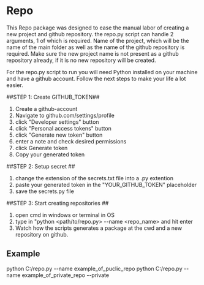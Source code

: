 # Repo

This Repo package was designed to ease the manual labor of creating a new project and github repository.
the repo.py script can handle 2 arguments, 1 of which is required.
Name of the project, which will be the name of the main folder as well as the name of the github repository is required.
Make sure the new project name is not present as a github repository already, if it is no new repository will be created.

For the repo.py script to run you will need Python installed on your machine and have a github account.
Follow the next steps to make your life a lot easier.

##STEP 1: Create GITHUB_TOKEN##
  1) Create a github-account
  2) Navigate to github.com/settings/profile
  3) click "Developer settings" button
  4) click "Personal access tokens" button
  5) click "Generate new token" button
  6) enter a note and check desired permissions
  7) click Generate token
  8) Copy your generated token

##STEP 2: Setup secret ##
  1) change the extension of the secrets.txt file into a .py extention
  2) paste your generated token in the "YOUR_GITHUB_TOKEN" placeholder
  3) save the secrets.py file

##STEP 3: Start creating repositories ##
  1) open cmd in windows or terminal in OS
  2) type in "python <path/to/repo.py> --name <repo_name> and hit enter
  3) Watch how the scripts generates a package at the cwd and a new repository on github.

  ## Example ##
  python C:/repo.py --name example_of_puclic_repo
  python C:/repo.py --name example_of_private_repo --private

